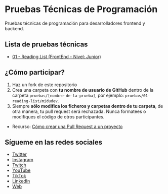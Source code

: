 # Pruebas Técnicas de Programación

Pruebas técnicas de programación para desarrolladores frontend y backend.

## Lista de pruebas técnicas

- [01 - Reading List (FrontEnd - Nivel: Junior)](./pruebas/01-reading-list/README.md)

## ¿Cómo participar?

1. Haz un fork de este repositorio
2. Crea una carpeta con **tu nombre de usuario de GitHub** dentro de la carpeta `pruebas/[nombre-de-la-prueba]`, por ejemplo: `pruebas/01-reading-list/midudev`.
3. Siempre **sólo modifica los ficheros y carpetas dentro de tu carpeta**, de otra manera, tu pull request será rechazada. Nunca formatees o modifiques el código de otros participantes.

- Recurso: [Cómo crear una Pull Request a un proyecto](https://www.youtube.com/watch?v=BPns9r76vSI)

## Sígueme en las redes sociales

- [Twitter](https://twitter.com/midudev)
- [Instagram](https://instagram.com/midu.dev)
- [Twitch](https://twitch.tv/midudev)
- [YouTube](https://youtube.com/midudev)
- [TikTok](https://tiktok.com/@midudev)
- [LinkedIn](https://linkedin.com/in/midudev)
- [Web](https://midu.dev)

